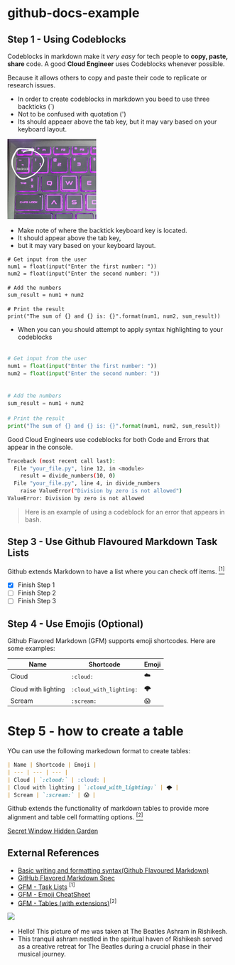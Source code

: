 # github-docs-example




## Step 1 - Using Codeblocks

Codeblocks in markdown make it *very easy* for tech people to **copy, paste, share** code.
A good __Cloud Engineer__ uses Codeblocks whenever possible.

Because it allows others to copy and paste their code to replicate or research issues.

- In order to create codeblocks in markdown you beed to use three backticks (`)
- Not to be confused with quotation (')
- Its should appeaer above the tab key, but it may vary based on your keyboard layout.


<img width="200" src=assets/backtick.png>

- Make note of where the backtick keyboard key is located.
- It should appear above the tab key,
- but it may vary based on your keyboard layout.

```
# Get input from the user
num1 = float(input("Enter the first number: "))
num2 = float(input("Enter the second number: "))

# Add the numbers
sum_result = num1 + num2

# Print the result
print("The sum of {} and {} is: {}".format(num1, num2, sum_result))

```

- When you can you should attempt to apply syntax highlighting to your codeblocks

```python

# Get input from the user
num1 = float(input("Enter the first number: "))
num2 = float(input("Enter the second number: "))


# Add the numbers
sum_result = num1 + num2

# Print the result
print("The sum of {} and {} is: {}".format(num1, num2, sum_result))

```



Good Cloud Engineers use codeblocks for both Code and Errors that appear in the console.

```bash
Traceback (most recent call last):
  File "your_file.py", line 12, in <module>
    result = divide_numbers(10, 0)
  File "your_file.py", line 4, in divide_numbers
    raise ValueError("Division by zero is not allowed")
ValueError: Division by zero is not allowed
```
> Here is an example of using a codeblock for an error that appears in bash.

## Step 3 - Use Github Flavoured Markdown Task Lists

Github extends Markdown to have a list where you can check off items. [<sup>[1]</sup>](#external-references)

- [x] Finish Step 1
- [ ] Finish Step 2
- [ ] Finish Step 3

## Step 4 - Use Emojis (Optional)

Github Flavored Markdown (GFM) supports emoji shortcodes.
Here are some examples:

| Name | Shortcode | Emoji |
| --- | --- | --- |
| Cloud | `:cloud:` | :cloud: |
| Cloud with lighting | `:cloud_with_lighting:` | 🌩️ |
| Scream | `:scream:` | 😱 |

# Step 5 - how to create a table

YOu can use the following markedown format to create tables:
```md
| Name | Shortcode | Emoji |
| --- | --- | --- |
| Cloud | `:cloud:` | :cloud: |
| Cloud with lighting | `:cloud_with_lighting:` | 🌩️ |
| Scream | `:scream:` | 😱 |
```
Github extends the functionality of markdown tables to provide more alignment and table cell formatting options. [<sup>[2]</sup>](#external-references)
 

[Secret Window Hidden Garden](secret-window/hidden-garden.md)


## External References
- [Basic writing and formatting syntax(Github Flavoured Markdown)](https://docs.github.com/en/get-started/writing-on-github/getting-started-with-writing-and-formatting-on-github/basic-writing-and-formatting-syntax)
- [GitHub Flavored Markdown Spec](https://github.github.com/gfm/)
- [ GFM - Task Lists](https://docs.github.com/en/get-started/writing-on-github/getting-started-with-writing-and-formatting-on-github/basic-writing-and-formatting-syntax#task-lists) <sup>[1]</sup>
- [GFM - Emoji CheatSheet](https://github.com/ikatyang/emoji-cheat-sheet)
- [ GFM - Tables (with extensions)](https://github.github.com/gfm/#tables-extension-)<sup>[2]</sup>




<img width="200" src="https://github.com/bhanumalhotra123/github-docs-example/assets/144083659/81e2fb52-3c0e-4114-ad07-43c3cce98d39" />
  
- Hello! This picture of me was taken at The Beatles Ashram in Rishikesh.
- This tranquil ashram nestled in the spiritual haven of Rishikesh served as a creative retreat for The Beatles during a crucial phase in their musical journey.

